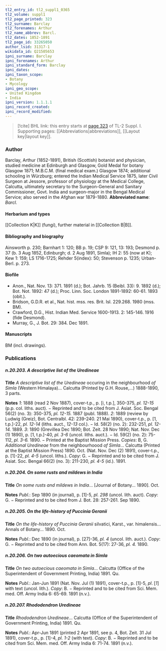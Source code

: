 ```yaml
---
tl2_entry_id: tl2_suppl1_0365
tl2_volume: suppl1
tl2_page_printed: 323
tl2_surname: Barclay
tl2_forenames: Arthur
tl2_name_abbrev: Barcl.
tl2_dates: 1852-1891
tl2_page_id: 33265050
author_lsid: 31317-1
wikidata_id: Q21505653
ipni_surname: Barclay
ipni_forenames: Arthur
ipni_standard_form: Barclay
ipni_dates: 
ipni_taxon_scope: 
- Botany
- Mycology
ipni_geo_scope: 
- United Kingdom
- India
ipni_version: 1.1.1.1
ipni_record_created: 
ipni_record_modified:
---
```



> [!cite] BHL link: this entry starts at [page 323](https://www.biodiversitylibrary.org/page/33265050) of TL-2 Suppl. I.
> Supporting pages: [[Abbreviations|abbreviations]], [[Layout key|layout key]].

### Author

Barclay, Arthur (1852-1891), British (Scottish) botanist and physician, studied medicine at Edinburgh and Glasgow, Gold Medal for botany Glasgow 1871; M.B.C.M. (final medical exam.) Glasgow 1874; additional schooling in Würzburg; entered the Indian Medical Service 1875, later Civil Surgeon at Jessore, professor of physiology at the Medical College, Calcutta, ultimately secretary to the Surgeon-General and Sanitary Commissioner, Govt. India and surgeon-major in the Bengal Medical Service; also served in the Afghan war 1879-1880. 
**Abbreviated name**: *Barcl.*

#### Herbarium and types

[[Collection K|K]] (fungi), further material in [[Collection B|B]].

#### Bibliography and biography

Ainsworth p. 230; Barnhart 1: 120; BB p. 19; CSP 9: 121, 13: 193; Desmond p. 37 (b. 3 Aug 1852, Edinburgh; d. 2 Aug 1891, Simla); IH 2: 55 (now at K); Kew 1: 159; LS 1716-1725; Rehder 5(index): 50; Stevenson p. 1235; Urban-Berl. p. 273.

#### Biofile

- Anon., Nat. Nov. 13: 371. 1891 (d.); Bot. Jahrb. 15 (Beibl. 33): 9. 1892 (d.); Bot. Not. 1892: 47 (d.); Proc. Linn. Soc. London 1891-1892: 60-61. 1893 (obit.).
- Bridson, G.D.R. et al., Nat. hist. mss. res. Brit. Isl. 229.268. 1980 (mss. BM).
- Crawford, D.G., Hist. Indian Med. Service 1600-1913. 2: 145-146. 1916 (fide Desmond).
- Murray, G., J. Bot. 29: 384. Dec 1891.

#### Manuscripts

BM (incl. drawings).

### Publications

##### n.20.203. A descriptive list of the Uredineae

**Title**
*A descriptive list of the Uredineae* occuring in the neighbourhood *of Simla* (Western Himalaya)... Calcutta (Printed by G.H. Rouse,...) 1888-1890, 3 parts.

**Notes**
*1*: 1888 (read 2 Nov 1887), cover-t.p., p. \[i, t.p.\], 350-375, *pl. 12-15* (p.p. col. liths. auct). − Reprinted and to be cited from J. Asiat. Soc. Bengal 56(2) (no. 3): 350-375, *pl. 12-15.* 1887 (publ. 1888).
*2*: 1889 (review by Ludwig (Greiz), Bot. Centralbl. 42: 239-240. 21 Mai 1890), cover-t.p., p. \[1, t.p.\]-22, *pl. 12-14* (liths. auct., *12-13* col.). − Id. 58(2) (no. 2): 232-251, *pl. 12-14.* 1889.
*3*: 1890 (Grevillea Dec 1890; Bot. Zeit. 28 Nov 1890; Nat. Nov. Dec (1) 1890), p. \[1, t.p.\]-40, *pl. 3-6* (uncol. liths. auct.). − Id. 59(2) (no. 2): 75-112, *pl. 3-6.* 1890. − Printed at the Baptist Mission Press.
*Copies*: B, G.
*Additional Uredineae* from the neighbourhoood *of Simla*... Calcutta (Printed at the Baptist Mission Press) 1890. Oct. (Nat. Nov. Dec (2) 1891), cover-t.p., p. \[1\]-22, *pl. 4-5* (uncol. liths.). *Copy*: G. − Reprinted and to be cited from J. Asiat. Soc. Bengal 66(2) (no. 3): 211-230, *pl. 4-5* (id.). 1891.

##### n.20.204. On some rusts and mildews in India

**Title**
*On some rusts and mildews in India*... \[Journal of Botany... 1890\]. Oct.

**Notes**
*Publ*.: Sep 1890 (in journal), p. \[1\]-5, *pl. 298* (uncol. lith. auct). *Copy*: G. − Reprinted and to be cited from J. Bot. 28: 257-261. Sep 1890.

##### n.20.205. On the life-history of Puccinia Geranii

**Title**
*On the life-history of Puccinia Geranii* silvatici, Karst., var. himalensis... Annals of Botany... 1890. Oct.

**Notes**
*Publ*.: Dec 1890 (in journal), p. \[27\]-36, *pl. 4* (uncol. lith. auct.). *Copy*: G. − Reprinted and to be cited from Ann. Bot. 5(17): 27-36, *pl. 4.* 1890.

##### n.20.206. On two autoecious caeomata in Simla

**Title**
*On two autoecious caeomata in Simla*... Calcutta (Office of the Superintendent of Government Printing, India) 1891. Qu.

**Notes**
*Publ*.: Jan-Jun 1891 (Nat. Nov. Jul (1) 1891), cover-t.p., p. \[1\]-5, *pl*. \[*1*\] with text (uncol. lith.). *Copy*: B. − Reprinted and to be cited from Sci. Mem. med. Off. Army India 6: 65-69. 1891 (n.v.).

##### n.20.207. Rhododendron Uredineae

**Title**
*Rhododendron Uredineae*... Calcutta (Office of the Superintendent of Government Printing, India) 1891. Qu.

**Notes**
*Publ*.: Apr-Jun 1891 (printed 2 Apr 1891, see p. 4, Bot. Zeit. 31 Jul 1891), cover-t.p., p. \[1\]-4, *pl. 1-2* (with text). *Copy*: B. − Reprinted and to be cited from Sci. Mem. med. Off. Army India 6: 71-74. 1891 (n.v.).

